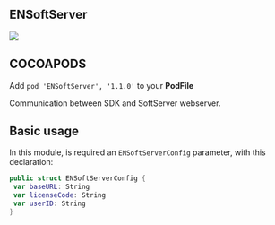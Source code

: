## ENSoftServer

![](https://badgen.net/badge/stable/1.1.0/blue)

## COCOAPODS

Add `pod 'ENSoftServer', '1.1.0'` to your **PodFile**

Communication between SDK and SoftServer webserver.

## Basic usage

In this module, is required an `ENSoftServerConfig` parameter, with this declaration:

```swift
public struct ENSoftServerConfig {
 var baseURL: String
 var licenseCode: String
 var userID: String
}
```
